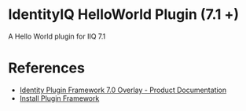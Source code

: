 # IdentityIQ HelloWorld Plugin (7.1 +)
A Hello World plugin for IIQ 7.1

# References
- [Identity Plugin Framework 7.0 Overlay - Product Documentation](https://community.sailpoint.com/t5/Plugin-Framework/Identity-Plugin-Framework-7-0-Overlay-Product-Documentation/ta-p/79385)
- [Install Plugin Framework](https://community.sailpoint.com/t5/Plugin-Framework/Identity-Plugin-Framework-Project-Page/ta-p/135819)
